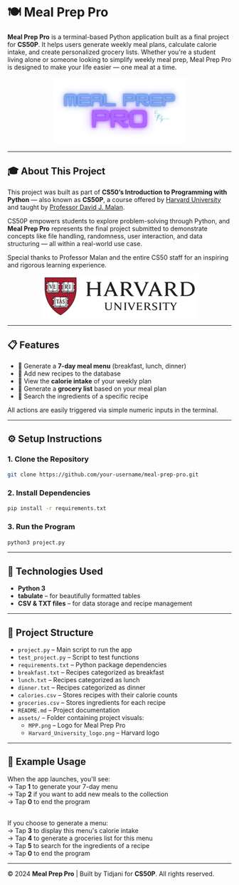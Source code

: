 # 🍽️ Meal Prep Pro

**Meal Prep Pro** is a terminal-based Python application built as a final project for **CS50P**. It helps users generate weekly meal plans, calculate calorie intake, and create personalized grocery lists. Whether you're a student living alone or someone looking to simplify weekly meal prep, Meal Prep Pro is designed to make your life easier — one meal at a time.

<p align="center">
  <img src="assets/MPP.png" alt="Meal Prep Pro Logo"/>
</p>

---

## 🎓 About This Project

This project was built as part of **CS50’s Introduction to Programming with Python** — also known as **CS50P**, a course offered by [Harvard University](https://cs50.harvard.edu/python) and taught by [Professor David J. Malan](https://github.com/dmalan).

CS50P empowers students to explore problem-solving through Python, and **Meal Prep Pro** represents the final project submitted to demonstrate concepts like file handling, randomness, user interaction, and data structuring — all within a real-world use case.

Special thanks to Professor Malan and the entire CS50 staff for an inspiring and rigorous learning experience.

<p align="center">
  <img src="assets/Harvard_University_logo.png" alt="Harvard University Logo"/>
</p>


---

## 📋 Features

- 🍳 Generate a **7-day meal menu** (breakfast, lunch, dinner)
- 🔁 Add new recipes to the database
- 🔢 View the **calorie intake** of your weekly plan
- 🛒 Generate a **grocery list** based on your meal plan
- 🥗 Search the ingredients of a specific recipe

All actions are easily triggered via simple numeric inputs in the terminal.

---

## ⚙️ Setup Instructions

### 1. Clone the Repository

```bash
git clone https://github.com/your-username/meal-prep-pro.git
```

### 2. Install Dependencies

```bash
pip install -r requirements.txt
```

### 3. Run the Program

```bash
python3 project.py
```

---

## 🧩 Technologies Used

- **Python 3**
- **tabulate** – for beautifully formatted tables
- **CSV & TXT files** – for data storage and recipe management


---

## 📁 Project Structure

- `project.py` – Main script to run the app  
- `test_project.py` – Script to test functions  
- `requirements.txt` – Python package dependencies  
- `breakfast.txt` – Recipes categorized as breakfast  
- `lunch.txt` – Recipes categorized as lunch  
- `dinner.txt` – Recipes categorized as dinner  
- `calories.csv` – Stores recipes with their calorie counts  
- `groceries.csv` – Stores ingredients for each recipe  
- `README.md` – Project documentation  
- `assets/` – Folder containing project visuals:
  - `MPP.png` – Logo for Meal Prep Pro  
  - `Harvard_University_logo.png` – Harvard logo

---

## 📝 Example Usage

When the app launches, you'll see:  
→ Tap **1** to generate your 7-day menu <br>
→ Tap **2** if you want to add new meals to the collection <br>
→ Tap **0** to end the program <br><br>

If you choose to generate a menu:  
→ Tap **3** to display this menu's calorie intake <br>
→ Tap **4** to generate a groceries list for this menu <br>
→ Tap **5** to search for the ingredients of a recipe <br>
→ Tap **0** to end the program

---

© 2024 **Meal Prep Pro** | Built by Tidjani for **CS50P**. All rights reserved.

